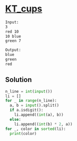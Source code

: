# [KT_cups](https://open.kattis.com/problems/cups)



```txt
Input:
3
red 10
10 blue
green 7

Output:
blue
green
red
```

## Solution

```py
n_line = int(input())
li = []
for _ in range(n_line):
  a, b = input().split()
  if a.isdigit():
    li.append((int(a), b))
  else:
    li.append((int(b) * 2, a))
for _, color in sorted(li):
  print(color)
```
